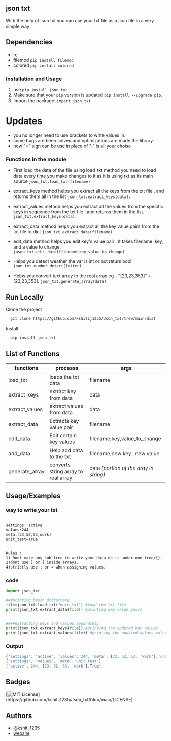 ## json txt

With the help of json txt you can use your txt file as a json file in a very simple way

## Dependencies 
- re
- filemod `pip install filemod` 
- colored `pip install colored`

### Installation and Usage

1. use `pip install json_txt`
2. Make sure that your `pip` version is updated `pip install --upgrade pip`. 
3. Import the package: ``import json_txt``

# Updates

- you no longer need to use brackets to write values in.
- some bugs are been solved and optimizations are made the library
- now "=" sign can be use in place of ":" is all your choise

### Functions in the module 

- First load the data of the file using load_txt method you need to load 
data every time you make changes to it as it is using txt as its main source
`json_txt.load_txt(filename)`

- extract_keys method helps you extract all the keys from the txt file , and returns them all in the list
`json_txt.extract_keys(data).`

- extract_values method helps you extract all the values from the specific keys in sequence from the txt file , and returns them in the list.
`json_txt.extract_keys(data).`

- extract_data method helps you extract all the key value pairs from the txt file to dict
`json_txt.extract_data(filename)`

- edit_data method helps you edit key's value pair , it takes filename ,key, and a value to change.
`jason_txt.edit_data(filename,key,value_to_change)` 

- Helps you detect weather the var is int or not returs bool
`json_txt.number_detect(letter)`

- Helps you convert text array to the real array
eg - 
"[23,23,353]"-> [23,23,353]. 
`json_txt.generate_array(data)`




## Run Locally

Clone the project

```bash
  git clone https://github.com/kshitij1235/Json_txt/tree/main/dist
```

Install

```bash
  pip install json_txt
```

## List of Functions

| functions | processs| args|
| ----------|---------|-----|
|load_txt|loads the txt data|filename|
|extract_keys|extract key from data|data|
|extract_values|extract values from data|data|
|extract_data|Extracts key value pair|filename|
|edit_data|Edit certain key values|filename,key,value_to_change|
|add_data|Help add data to the txt| filename,new key , new value|
|generate_array|converts string array to real array |data *(portion of the aray in string)*|

## Usage/Examples

### way to write your txt

```txt

settings: active
values:244
meta:[23,52,53,work]
unit_test=True


Rules : 
1) Dont make any sub tree to write your data do it under one tree/{}.
2)dont use ] or [ inside arrays.
4)strictly use : or = when assigning values.
```

### code

```python
import json_txt

###printing basic dictornary 
file=json_txt.load_txt("main.txt") #load the txt file
print(json_txt.extract_data(file)) #printing key value pairs


####extracting keys and values separately
print(json_txt.extract_keys(file)) #printing the updated key values
print(json_txt.extract_values(file)) #printing the updated values values

```


### Output

```javascript
{'settings': 'active', 'values': 244, 'meta': [23, 52, 53, 'work'],'unit_test':True}
['settings', 'values', 'meta','unit_test']
['active', 244, [23, 52, 53, 'work'],True]
```

## Badges


[![MIT License](https://img.shields.io/apm/l/atomic-design-ui.svg?)](https://github.com/kshitij1235/Json_txt/blob/main/LICENSE)



  
## Authors

- [@kshitij1235](https://github.com/kshitij1235)
- [website](https://sites.google.com/view/jsontxt)

  
